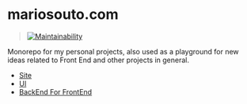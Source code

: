 # mariosouto.com

> [![Maintainability](https://api.codeclimate.com/v1/badges/c2d854cddeea8f212e0e/maintainability)](https://codeclimate.com/github/omariosouto/mariosouto.com/maintainability) 

Monorepo for my personal projects, also used as a playground for new ideas related to Front End and other projects in general.

- [Site](https://skntech-site.vercel.app/)
- [UI](https://skntech-ui.vercel.app/)
- [BackEnd For FrontEnd](https://skntech-api.vercel.app/)
